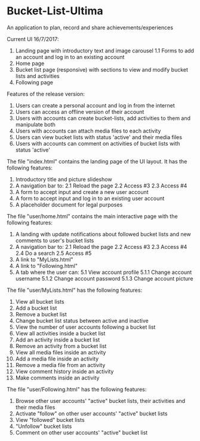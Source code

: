 
# Bucket-List-Ultima
An application to plan, record and share achievements/experiences

Current UI 16/7/2017:
1. Landing page with introductory text and image carousel
    1.1 Forms to add an account and log in to an existing account
2. Home page
3. Bucket list page (responsive) with sections to view and modify bucket lists and activities
4. Following page

Features of the release version:
1. Users can create a personal account and log in from the internet
2. Users can access an offline version of their account
3. Users with accounts can create bucket-lists, add activities to them and manipulate both
4. Users with accounts can attach media files to each activity
5. Users can view bucket lists with status 'active' and their media files
6. Users with accounts can comment on activities of bucket lists with status 'active'

The file "index.html" contains the landing page of the UI layout. It has the following features:
1. Introductory title and picture slideshow
2. A navigation bar to:
    2.1 Reload the page
    2.2 Access #3
    2.3 Access #4
3. A form to accept input and create a new user account
4. A form to accept input and log in to an existing user account
5. A placeholder document for legal purposes

The file "user/home.html" contains the main interactive page with the following features:
1. A landing with update notifications about followed bucket lists and new comments to user's bucket lists
2. A navigation bar to:
    2.1 Reload the page
    2.2 Access #3
    2.3 Access #4
    2.4 Do a search
    2.5 Access #5
3. A link to "MyLists.html"
4. A link to "Following.html" 
5. A tab where the user can:
    5.1 View account profile
        5.1.1 Change account username
        5.1.2 Change account password
        5.1.3 Change account picture
    

The file "user/MyLists.html" has the following features:
1. View all bucket lists
2. Add a bucket list
3. Remove a bucket list
4. Change bucket list status between active and inactive
5. View the number of user accounts following a bucket list
6. View all activities inside a bucket list
7. Add an activity inside a bucket list
8. Remove an activity from a bucket list
9. View all media files inside an activity
10. Add a media file inside an activity
11. Remove a media file from an activity
12. View comment history inside an activity
13. Make comments inside an activity

The file "user/Following.html" has the following features:
1. Browse other user accounts' "active" bucket lists, their activities and their media files
2. Activate "follow" on other user accounts' "active" bucket lists
3. View "followed" bucket lists
4. "Unfollow" bucket lists
5. Comment on other user accounts' "active" bucket list
